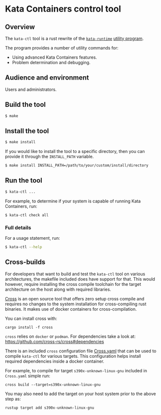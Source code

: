 # Kata Containers control tool

## Overview

The `kata-ctl` tool is a rust rewrite of the
[`kata-runtime`](../../runtime/cmd/kata-runtime)
[utility program](../../../docs/design/architecture/README.md#utility-program).

The program provides a number of utility commands for:

- Using advanced Kata Containers features.
- Problem determination and debugging.

## Audience and environment

Users and administrators.

## Build the tool

```bash
$ make
```

## Install the tool

```bash
$ make install
```

If you would like to install the tool to a specific directory, then you can provide it through the `INSTALL_PATH` variable.
```bash
$ make install INSTALL_PATH=/path/to/your/custom/install/directory
```

## Run the tool

```bash
$ kata-ctl ...
```

For example, to determine if your system is capable of running Kata
Containers, run:

```bash
$ kata-ctl check all
```

### Full details

For a usage statement, run:

```bash
$ kata-ctl --help
```

## Cross-builds

For developers that want to build and test the `kata-ctl` tool on various architectures,
the makefile included does have support for that. This would however, require installing 
the cross compile toolchain for the target architecture on the host along with required libraries.

[Cross](https://github.com/cross-rs/cross) is an open source tool that offers zero setup
cross compile and requires no changes to the system installation for cross-compiling
rust binaries. It makes use of docker containers for cross-compilation.

You can install cross with:
```
cargo install -f cross
```

`cross` relies on `docker` or `podman`. For dependencies take a look at: https://github.com/cross-rs/cross#dependencies

There is an included `cross` configuration file [Cross.yaml](./Cross.toml) that can be used
to compile `kata-ctl` for various targets. This configuration helps install required
dependencies inside a docker container.

For example, to compile for target `s390x-unknown-linux-gnu` included in `Cross.yaml` simple run:
```
cross build --target=s390x-unknown-linux-gnu
```

You may also need to add the target on your host system prior to the above step as:
```
rustup target add s390x-unknown-linux-gnu
``` 
